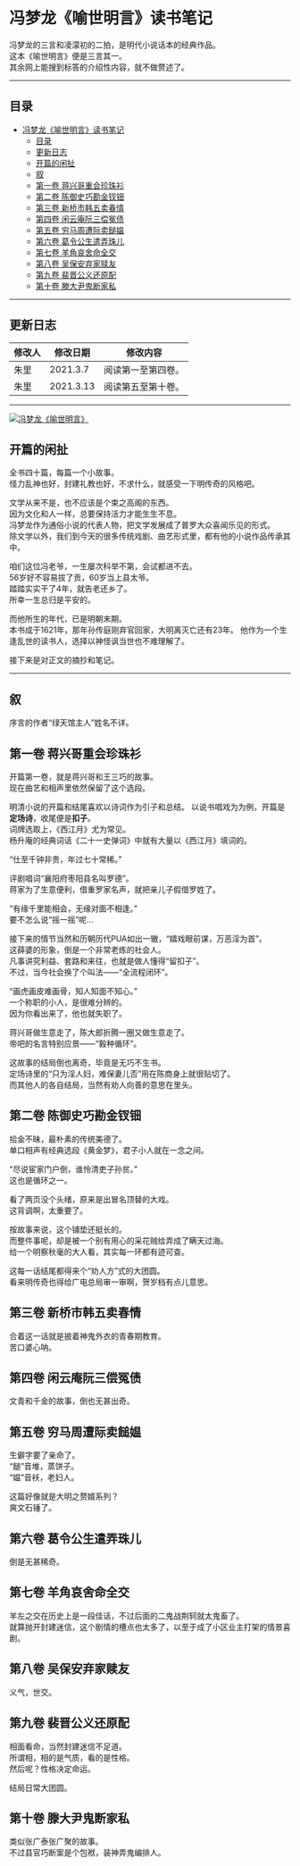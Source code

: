 # 冯梦龙《喻世明言》读书笔记

冯梦龙的三言和凌濛初的二拍，是明代小说话本的经典作品。  
这本《喻世明言》便是三言其一。  
其余网上能搜到标答的介绍性内容，就不做赘述了。  

<hr>

## 目录
- [冯梦龙《喻世明言》读书笔记](#冯梦龙喻世明言读书笔记)
  - [目录](#目录)
  - [更新日志](#更新日志)
  - [开篇的闲扯](#开篇的闲扯)
  - [叙](#叙)
  - [第一卷 蒋兴哥重会珍珠衫](#第一卷-蒋兴哥重会珍珠衫)
  - [第二卷 陈御史巧勘金钗钿](#第二卷-陈御史巧勘金钗钿)
  - [第三卷 新桥市韩五卖春情](#第三卷-新桥市韩五卖春情)
  - [第四卷 闲云庵阮三偿冤债](#第四卷-闲云庵阮三偿冤债)
  - [第五卷 穷马周遭际卖䭔媪](#第五卷-穷马周遭际卖䭔媪)
  - [第六卷 葛令公生遣弄珠儿](#第六卷-葛令公生遣弄珠儿)
  - [第七卷 羊角哀舍命全交](#第七卷-羊角哀舍命全交)
  - [第八卷 吴保安弃家赎友](#第八卷-吴保安弃家赎友)
  - [第九卷 裴晋公义还原配](#第九卷-裴晋公义还原配)
  - [第十卷 滕大尹鬼断家私](#第十卷-滕大尹鬼断家私)

<hr>

## 更新日志
|修改人|修改日期|修改内容|
|-|-|-|
|朱里|2021.3.7  |阅读第一至第四卷。|
|朱里|2021.3.13 |阅读第五至第十卷。|

<hr>

[<img src="./images/book.jpg" title="冯梦龙《喻世明言》">](https://book.douban.com/subject/1121985/)

## 开篇的闲扯
全书四十篇，每篇一个小故事。  
怪力乱神也好，封建礼教也好，不求什么，就感受一下明传奇的风格吧。  

文学从来不是，也不应该是个束之高阁的东西。  
因为文化和人一样，总要保持活力才能生生不息。  
冯梦龙作为通俗小说的代表人物，把文学发展成了普罗大众喜闻乐见的形式。  
除文学以外，我们到今天的很多传统戏剧、曲艺形式里，都有他的小说作品传承其中。  

咱们这位冯老爷，一生屡次科举不第，会试都进不去。  
56岁好不容易拔了贡，60岁当上县太爷。  
踏踏实实干了4年，就告老还乡了。  
所幸一生总归是平安的。  

而他所生的年代，已是明朝末期。  
本书成于1621年，那年孙传庭刚弃官回家，大明离灭亡还有23年。
他作为一个生逢乱世的读书人，选择以神怪讽当世也不难理解了。  

接下来是对正文的摘抄和笔记。  

<hr>

## 叙

序言的作者“绿天馆主人”姓名不详。  

## 第一卷 蒋兴哥重会珍珠衫

开篇第一卷，就是蒋兴哥和王三巧的故事。  
现在曲艺和相声里依然保留了这个选段。  

明清小说的开篇和结尾喜欢以诗词作为引子和总结。
以说书唱戏为为例，开篇是**定场诗**，收尾便是**扣子**。  
词牌选取上，《西江月》尤为常见。  
杨升庵的经典词话《二十一史弹词》中就有大量以《西江月》填词的。  

“仕至千钟非贵，年过七十常稀。”  

评剧唱词“襄阳府枣阳县名叫罗德”。  
蒋家为了生意便利，借重罗家名声，就把亲儿子假借罗姓了。  

“有缘千里能相会，无缘对面不相逢。”  
要不怎么说“摇一摇”呢...  

接下来的情节当然和历朝历代PUA如出一辙，“嬉戏眼前谋，万恶淫为首”。  
这薛婆的形象，倒是一个非常老练的社会人。  
凡事讲究利益、套路和来往，也就是做人懂得“留扣子”。  
不过，当今社会换了个叫法——“全流程闭环”。  

“画虎画皮难画骨，知人知面不知心。”  
一个称职的小人，是很难分辨的。  
因为你看出来了，他也就失职了。  

蒋兴哥做生意走了，陈大郎折腾一圈又做生意走了。  
帝吧的名言特别应景——“毅种循环”。  

这故事的结局倒也离奇，毕竟是无巧不生书。  
定场诗里的“只为淫人妇，难保妻儿否”用在陈商身上就很贴切了。  
而其他人的各自结局，当然有劝人向善的意思在里头。  

## 第二卷 陈御史巧勘金钗钿

拾金不昧，最朴素的传统美德了。  
单口相声有经典选段《黄金梦》，君子小人就在一念之间。  

“尽说宦家门户倒，谁怜清吏子孙贫。”  
这也是循环之一。  

看了两页没个头绪，原来是出冒名顶替的大戏。  
这背调啊，太重要了。  

按故事来说，这个铺垫还挺长的。  
而整件事呢，却是被一个别有用心的采花贼给弄成了瞒天过海。  
给一个明察秋毫的大人看，其实每一环都有迹可查。  

这每一话结尾都得来个“劝人方”式的大团圆。  
看来明传奇也得给广电总局审一审啊，贺岁档有点儿意思。  

## 第三卷 新桥市韩五卖春情

合着这一话就是披着神鬼外衣的青春期教育。  
苦口婆心呐。  

## 第四卷 闲云庵阮三偿冤债

文青和千金的故事，倒也无甚出奇。  

## 第五卷 穷马周遭际卖䭔媪

生僻字要了亲命了。  
“䭔”音堆，蒸饼子。  
“媪”音袄，老妇人。  

这篇好像就是大明之赘婿系列？  
爽文石锤了。  

## 第六卷 葛令公生遣弄珠儿

倒是无甚稀奇。  

## 第七卷 羊角哀舍命全交

羊左之交在历史上是一段佳话，不过后面的二鬼战荆轲就太鬼畜了。  
就算抛开封建迷信，这个剧情的槽点也太多了，以至于成了小区业主打架的情景喜剧。  

## 第八卷 吴保安弃家赎友

义气，世交。  

## 第九卷 裴晋公义还原配

相面看命，当然封建迷信不足道。  
所谓相，相的是气质，看的是性格。  
然后呢？性格决定命运。  

结局日常大团圆。  

## 第十卷 滕大尹鬼断家私

类似张广泰张广聚的故事。  
不过县官巧断案是个包袱，装神弄鬼编排人。  
